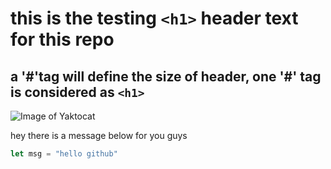 # this is the testing `<h1>` header text for this repo

## a '#'tag will define the size of header, one '#' tag is considered as `<h1>` 

![Image of Yaktocat](https://octodex.github.com/images/yaktocat.png)


hey there is a message below for you guys 

```javascript
let msg = "hello github"
```
